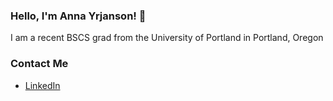 ### Hello, I'm Anna Yrjanson! 👋 
I am a recent BSCS grad from the University of Portland in Portland, Oregon

<!-- Social Media Profiles -->
### Contact Me
- [LinkedIn](https://www.linkedin.com/in/anna-yrjanson-4982191b3/)


<!--
**ayrjanson/ayrjanson** is a ✨ _special_ ✨ repository because its `README.md` (this file) appears on your GitHub profile.

Here are some ideas to get you started:

- 🔭 I’m currently working on ...
- 🌱 I’m currently learning ...
- 👯 I’m looking to collaborate on ...
- 🤔 I’m looking for help with ...
- 💬 Ask me about ...
- 📫 How to reach me: ...
- 😄 Pronouns: ...
- ⚡ Fun fact: ...
-->
